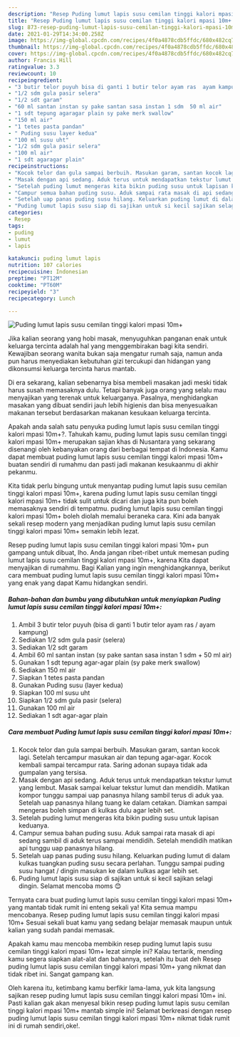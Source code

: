 ```yaml
---
description: "Resep Puding lumut lapis susu cemilan tinggi kalori mpasi 10m+ yang enak dan Mudah Dibuat"
title: "Resep Puding lumut lapis susu cemilan tinggi kalori mpasi 10m+ yang enak dan Mudah Dibuat"
slug: 873-resep-puding-lumut-lapis-susu-cemilan-tinggi-kalori-mpasi-10m-yang-enak-dan-mudah-dibuat
date: 2021-01-29T14:34:00.258Z
image: https://img-global.cpcdn.com/recipes/4f0a4878cdb5ffdc/680x482cq70/puding-lumut-lapis-susu-cemilan-tinggi-kalori-mpasi-10m-foto-resep-utama.jpg
thumbnail: https://img-global.cpcdn.com/recipes/4f0a4878cdb5ffdc/680x482cq70/puding-lumut-lapis-susu-cemilan-tinggi-kalori-mpasi-10m-foto-resep-utama.jpg
cover: https://img-global.cpcdn.com/recipes/4f0a4878cdb5ffdc/680x482cq70/puding-lumut-lapis-susu-cemilan-tinggi-kalori-mpasi-10m-foto-resep-utama.jpg
author: Francis Hill
ratingvalue: 3.3
reviewcount: 10
recipeingredient:
- "3 butir telor puyuh bisa di ganti 1 butir telor ayam ras  ayam kampung"
- "1/2 sdm gula pasir selera"
- "1/2 sdt garam"
- "60 ml santan instan sy pake santan sasa instan 1 sdm  50 ml air"
- "1 sdt tepung agaragar plain sy pake merk swallow"
- "150 ml air"
- "1 tetes pasta pandan"
- " Puding susu layer kedua"
- "100 ml susu uht"
- "1/2 sdm gula pasir selera"
- "100 ml air"
- "1 sdt agaragar plain"
recipeinstructions:
- "Kocok telor dan gula sampai berbuih. Masukan garam, santan kocok lagi. Setelah tercampur masukan air dan tepung agar-agar. Kocok kembali sampai tercampur rata. Saring adonan supaya tidak ada gumpalan yang tersisa."
- "Masak dengan api sedang. Aduk terus untuk mendapatkan tekstur lumut yang lembut. Masak sampai keluar tekstur lumut dan mendidih. Matikan kompor tunggu sampai uap panasnya hilang sambil terus di aduk yaa. Setelah uap panasnya hilang tuang ke dalam cetakan. Diamkan sampai mengeras boleh simpan di kulkas dulu agar lebih set."
- "Setelah puding lumut mengeras kita bikin puding susu untuk lapisan keduanya."
- "Campur semua bahan puding susu. Aduk sampai rata masak di api sedang sambil di aduk terus sampai mendidih. Setelah mendidih matikan api tunggu uap panasnya hilang."
- "Setelah uap panas puding susu hilang. Keluarkan puding lumut di dalam kulkas tuangkan puding susu secara perlahan. Tunggu sampai puding susu hangat / dingin masukan ke dalam kulkas agar lebih set."
- "Puding lumut lapis susu siap di sajikan untuk si kecil sajikan selagi dingin. Selamat mencoba moms 😊"
categories:
- Resep
tags:
- puding
- lumut
- lapis

katakunci: puding lumut lapis 
nutrition: 107 calories
recipecuisine: Indonesian
preptime: "PT12M"
cooktime: "PT60M"
recipeyield: "3"
recipecategory: Lunch

---
```



![Puding lumut lapis susu cemilan tinggi kalori mpasi 10m+](https://img-global.cpcdn.com/recipes/4f0a4878cdb5ffdc/680x482cq70/puding-lumut-lapis-susu-cemilan-tinggi-kalori-mpasi-10m-foto-resep-utama.jpg)

Jika kalian seorang yang hobi masak, menyuguhkan panganan enak untuk keluarga tercinta adalah hal yang menggembirakan bagi kita sendiri. Kewajiban seorang  wanita bukan saja mengatur rumah saja, namun anda pun harus menyediakan kebutuhan gizi tercukupi dan hidangan yang dikonsumsi keluarga tercinta harus mantab.

Di era  sekarang, kalian sebenarnya bisa membeli masakan jadi meski tidak harus susah memasaknya dulu. Tetapi banyak juga orang yang selalu mau menyajikan yang terenak untuk keluarganya. Pasalnya, menghidangkan masakan yang dibuat sendiri jauh lebih higienis dan bisa menyesuaikan makanan tersebut berdasarkan makanan kesukaan keluarga tercinta. 



Apakah anda salah satu penyuka puding lumut lapis susu cemilan tinggi kalori mpasi 10m+?. Tahukah kamu, puding lumut lapis susu cemilan tinggi kalori mpasi 10m+ merupakan sajian khas di Nusantara yang sekarang disenangi oleh kebanyakan orang dari berbagai tempat di Indonesia. Kamu dapat membuat puding lumut lapis susu cemilan tinggi kalori mpasi 10m+ buatan sendiri di rumahmu dan pasti jadi makanan kesukaanmu di akhir pekanmu.

Kita tidak perlu bingung untuk menyantap puding lumut lapis susu cemilan tinggi kalori mpasi 10m+, karena puding lumut lapis susu cemilan tinggi kalori mpasi 10m+ tidak sulit untuk dicari dan juga kita pun boleh memasaknya sendiri di tempatmu. puding lumut lapis susu cemilan tinggi kalori mpasi 10m+ boleh diolah memalui beraneka cara. Kini ada banyak sekali resep modern yang menjadikan puding lumut lapis susu cemilan tinggi kalori mpasi 10m+ semakin lebih lezat.

Resep puding lumut lapis susu cemilan tinggi kalori mpasi 10m+ pun gampang untuk dibuat, lho. Anda jangan ribet-ribet untuk memesan puding lumut lapis susu cemilan tinggi kalori mpasi 10m+, karena Kita dapat menyajikan di rumahmu. Bagi Kalian yang ingin menghidangkannya, berikut cara membuat puding lumut lapis susu cemilan tinggi kalori mpasi 10m+ yang enak yang dapat Kamu hidangkan sendiri.

<!--inarticleads1-->

##### Bahan-bahan dan bumbu yang dibutuhkan untuk menyiapkan Puding lumut lapis susu cemilan tinggi kalori mpasi 10m+:

1. Ambil 3 butir telor puyuh (bisa di ganti 1 butir telor ayam ras / ayam kampung)
1. Sediakan 1/2 sdm gula pasir (selera)
1. Sediakan 1/2 sdt garam
1. Ambil 60 ml santan instan (sy pake santan sasa instan 1 sdm + 50 ml air)
1. Gunakan 1 sdt tepung agar-agar plain (sy pake merk swallow)
1. Sediakan 150 ml air
1. Siapkan 1 tetes pasta pandan
1. Gunakan  Puding susu (layer kedua)
1. Siapkan 100 ml susu uht
1. Siapkan 1/2 sdm gula pasir (selera)
1. Gunakan 100 ml air
1. Sediakan 1 sdt agar-agar plain




<!--inarticleads2-->

##### Cara membuat Puding lumut lapis susu cemilan tinggi kalori mpasi 10m+:

1. Kocok telor dan gula sampai berbuih. Masukan garam, santan kocok lagi. Setelah tercampur masukan air dan tepung agar-agar. Kocok kembali sampai tercampur rata. Saring adonan supaya tidak ada gumpalan yang tersisa.
1. Masak dengan api sedang. Aduk terus untuk mendapatkan tekstur lumut yang lembut. Masak sampai keluar tekstur lumut dan mendidih. Matikan kompor tunggu sampai uap panasnya hilang sambil terus di aduk yaa. Setelah uap panasnya hilang tuang ke dalam cetakan. Diamkan sampai mengeras boleh simpan di kulkas dulu agar lebih set.
1. Setelah puding lumut mengeras kita bikin puding susu untuk lapisan keduanya.
1. Campur semua bahan puding susu. Aduk sampai rata masak di api sedang sambil di aduk terus sampai mendidih. Setelah mendidih matikan api tunggu uap panasnya hilang.
1. Setelah uap panas puding susu hilang. Keluarkan puding lumut di dalam kulkas tuangkan puding susu secara perlahan. Tunggu sampai puding susu hangat / dingin masukan ke dalam kulkas agar lebih set.
1. Puding lumut lapis susu siap di sajikan untuk si kecil sajikan selagi dingin. Selamat mencoba moms 😊




Ternyata cara buat puding lumut lapis susu cemilan tinggi kalori mpasi 10m+ yang mantab tidak rumit ini enteng sekali ya! Kita semua mampu mencobanya. Resep puding lumut lapis susu cemilan tinggi kalori mpasi 10m+ Sesuai sekali buat kamu yang sedang belajar memasak maupun untuk kalian yang sudah pandai memasak.

Apakah kamu mau mencoba membikin resep puding lumut lapis susu cemilan tinggi kalori mpasi 10m+ lezat simple ini? Kalau tertarik, mending kamu segera siapkan alat-alat dan bahannya, setelah itu buat deh Resep puding lumut lapis susu cemilan tinggi kalori mpasi 10m+ yang nikmat dan tidak ribet ini. Sangat gampang kan. 

Oleh karena itu, ketimbang kamu berfikir lama-lama, yuk kita langsung sajikan resep puding lumut lapis susu cemilan tinggi kalori mpasi 10m+ ini. Pasti kalian gak akan menyesal bikin resep puding lumut lapis susu cemilan tinggi kalori mpasi 10m+ mantab simple ini! Selamat berkreasi dengan resep puding lumut lapis susu cemilan tinggi kalori mpasi 10m+ nikmat tidak rumit ini di rumah sendiri,oke!.

